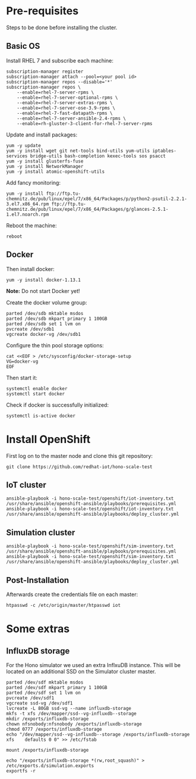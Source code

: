 # Pre-requisites

Steps to be done before installing the cluster.

## Basic OS

Install RHEL 7 and subscribe each machine:

    subscription-manager register
    subscription-manager attach --pool=<your pool id>
    subscription-manager repos --disable='*'
    subscription-manager repos \
        --enable=rhel-7-server-rpms \
        --enable=rhel-7-server-optional-rpms \
        --enable=rhel-7-server-extras-rpms \
        --enable=rhel-7-server-ose-3.9-rpms \
        --enable=rhel-7-fast-datapath-rpms \
        --enable=rhel-7-server-ansible-2.4-rpms \
        --enable=rh-gluster-3-client-for-rhel-7-server-rpms

Update and install packages:

    yum -y update
    yum -y install wget git net-tools bind-utils yum-utils iptables-services bridge-utils bash-completion kexec-tools sos psacct
    yum -y install glusterfs-fuse
    yum -y install NetworkManager
    yum -y install atomic-openshift-utils

Add fancy monitoring:

    yum -y install ftp://ftp.tu-chemnitz.de/pub/linux/epel/7/x86_64/Packages/p/python2-psutil-2.2.1-3.el7.x86_64.rpm ftp://ftp.tu-chemnitz.de/pub/linux/epel/7/x86_64/Packages/g/glances-2.5.1-1.el7.noarch.rpm

Reboot the machine:

    reboot

## Docker

Then install docker:

    yum -y install docker-1.13.1

**Note:** Do not start Docker yet!

Create the docker volume group:

    parted /dev/sdb mktable msdos
    parted /dev/sdb mkpart primary 1 100GB
    parted /dev/sdb set 1 lvm on
    pvcreate /dev/sdb1
    vgcreate docker-vg /dev/sdb1

Configure the thin pool storage options:

    cat <<EOF > /etc/sysconfig/docker-storage-setup
    VG=docker-vg
    EOF

Then start it:

    systemctl enable docker
    systemctl start docker

Check if docker is successfully initialized:

    systemctl is-active docker

# Install OpenShift

First log on to the master node and clone this git repository:

    git clone https://github.com/redhat-iot/hono-scale-test

## IoT cluster

    ansible-playbook -i hono-scale-test/openshift/iot-inventory.txt /usr/share/ansible/openshift-ansible/playbooks/prerequisites.yml
    ansible-playbook -i hono-scale-test/openshift/iot-inventory.txt /usr/share/ansible/openshift-ansible/playbooks/deploy_cluster.yml

## Simulation cluster

    ansible-playbook -i hono-scale-test/openshift/sim-inventory.txt /usr/share/ansible/openshift-ansible/playbooks/prerequisites.yml
    ansible-playbook -i hono-scale-test/openshift/sim-inventory.txt /usr/share/ansible/openshift-ansible/playbooks/deploy_cluster.yml

## Post-Installation

Afterwards create the credentials file on each master:

    htpasswd -c /etc/origin/master/htpasswd iot

# Some extras

## InfluxDB storage

For the Hono simulator we used an extra InflxuDB instance. This will be located
on an additional SSD on the Simulator cluster master.

    parted /dev/sdf mktable msdos
    parted /dev/sdf mkpart primary 1 100GB
    parted /dev/sdf set 1 lvm on
    pvcreate /dev/sdf1
    vgcreate ssd-vg /dev/sdf1
    lvcreate -L 80GB ssd-vg --name influxdb-storage
    mkfs -t xfs /dev/mapper/ssd--vg-influxdb--storage
    mkdir /exports/influxdb-storage
    chown nfsnobody:nfsnobody /exports/influxdb-storage
    chmod 0777 /exports/influxdb-storage
    echo "/dev/mapper/ssd--vg-influxdb--storage /exports/influxdb-storage   xfs    defaults 0 0" >> /etc/fstab
    
    mount /exports/influxdb-storage
    
    echo "/exports/influxdb-storage *(rw,root_squash)" > /etc/exports.d/simulation.exports
    exportfs -r 
